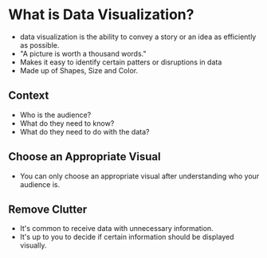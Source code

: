 # What is Data Visualization?

- data visualization is the ability to convey a story or an idea as efficiently as possible.
- "A picture is worth a thousand words."
- Makes it easy to identify certain patters or disruptions in data
- Made up of Shapes, Size and Color.

## Context

- Who is the audience?
- What do they need to know?
- What do they need to do with the data?

## Choose an Appropriate Visual

- You can only choose an appropriate visual after understanding who your audience is.

## Remove Clutter

- It's common to receive data with unnecessary information.
- It's up to you to decide if certain information should be displayed visually.

